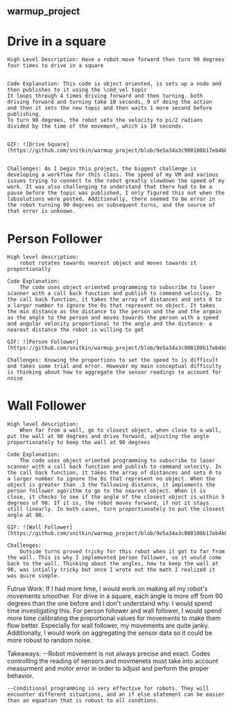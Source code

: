 ## warmup_project

# Drive in a square

    High Level Description: Have a robot move forward then turn 90 degrees four times to drive in a square
    
    
    Code Explanation: This code is object oriented, is sets up a node and then publishes to it using the \cmd_vel topic
    It loops through 4 times driving forward and then turning. both driving forward and turning take 10 seconds, 9 of doing the action
    and then it sets the new topic and then waits 1 more second before publishing. 
    To turn 90 degrees, the robot sets the velocity to pi/2 radians divided by the time of the movement, which is 10 seconds.
    
    
    GIF: ![Drive Square](https://github.com/snitkin/warmup_project/blob/9e5a34a3c908108b17eb4b8477d41be1bc13bb8e/gifs/person_follower.gif)
    
    
    Challenges: As I begin this project, the biggest challenge is developing a workflow for this class. The speed of my VM and various issues trying to connect to the robot greatly slowdown the speed of my work. It was also challenging to understand that there had to be a pause before the topic was published, I only figured this out when the labsolutions were posted. Additionally, there seemed to be error in the robot turning 90 degrees on subsequent turns, and the source of that error is unknown.

# Person Follower 

    High level description:
        robot rotates towards nearest object and moves towards it proportionally

    Code Explanation:
        The code uses object oriented programming to subscribe to laser scanner with a call back function and publish to command velocity. In the call back function, it takes the array of distances and sets 0 to a larger number to ignore the 0s that represent no object. It takes the min distance as the distance to the person and the and the argmin as the angle to the person and moves towards the person with a speed and angular velocity proportional to the angle and the distance- a nearest distance the robot is willing to get
        
    GIF: ![Person Follower](https://github.com/snitkin/warmup_project/blob/9e5a34a3c908108b17eb4b8477d41be1bc13bb8e/gifs/person_follower.gif)

    Challenges: Knowing the proportions to set the speed to is difficult and takes some trial and error. However my main conceptual difficulty is thinking about how to aggregate the sensor readings to account for noise

# Wall Follower

    High level description:
        When far from a wall, go to closest object, when close to a wall, put the wall at 90 degrees and drive forward, adjusting the angle proportionately to keep the wall at 90 degrees

    Code Explanation:
        The code uses object oriented programming to subscribe to laser scanner with a call back function and publish to command velocity. In the call back function, it takes the array of distances and sets 0 to a larger number to ignore the 0s that represent no object. When the object is greater than .3 the following distance, it implements the person follower agorithm to go to the nearest object. When it is close, it checks to see if the angle of the closest object is within 5 degrees of 90. If it is, the robot moves forward, if not it stays still linearly. In both cases, turn proportionately to put the closest angle at 90.

    GIF: ![Wall Follower](https://github.com/snitkin/warmup_project/blob/9e5a34a3c908108b17eb4b8477d41be1bc13bb8e/gifs/wall_follower.gif)

    Challenges: 
        Outside turns proved tricky for this robot when it got to far from the wall. This is why I implemented person follower, so it would come back to the wall. Thinking about the angles, how to keep the wall at 90, was intially tricky but once I wrote out the math I realized it was quire simple. 
    
Futrue Work:
    If I had more time, I would work on making all my robot's movements smoother. For drive in a square, each angle is more off from 90 degrees than the one before and I don't understand why. I would spend time investigating this. For person follower and wall follower, I would spend more time calibrating the proportional values for movements to make them flow better. Especially for wall follower, my movements are quite janky. Additionally, I would work on aggregating the sensor data so it could be more robust to random noise.

Takeaways: 
    --Robot movement is not always precise and exact. Codes controlling the reading of sensors and movmenets must take into account measurment and motor error in order to adjust and perform the proper behavior. 

    --Conditional programming is very effective for robots. They will encounter different situations, and an if else statement can be easier than an equation that is robust to all condtions. 